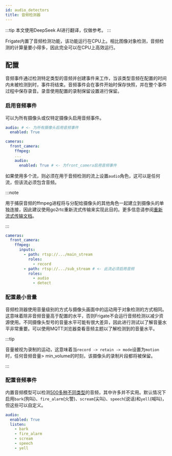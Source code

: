 ```yaml
---
id: audio_detectors
title: 音频检测器
---
```


:::tip
本文使用DeepSeek AI进行翻译，仅做参考。
:::

Frigate内置了音频检测功能，该功能运行在CPU上。相比图像对象检测，音频检测的计算量要小得多，因此完全可以在CPU上高效运行。

## 配置

音频事件通过检测特定类型的音频并创建事件来工作，当该类型音频在配置的时间内未被检测到时，事件将结束。音频事件会在事件开始时保存快照，并在整个事件过程中保存录音。录音使用配置的录制保留设置进行保留。

### 启用音频事件

可以为所有摄像头或仅特定摄像头启用音频事件。

```yaml
audio: # <- 为所有摄像头启用音频事件
  enabled: True

cameras:
  front_camera:
    ffmpeg:
    ...
    audio:
      enabled: True # <- 为front_camera启用音频事件
```

如果使用多个流，则必须在用于音频检测的流上设置`audio`角色，这可以是任何流，但该流必须包含音频。

:::note

用于捕获音频的ffmpeg进程将与分配给摄像头的其他角色一起建立到摄像头的单独连接，因此建议使用go2rtc重新流式传输来实现此目的。更多信息请参阅[重新流式传输文档](/configuration/restream.md)。

:::

```yaml
cameras:
  front_camera:
    ffmpeg:
      inputs:
        - path: rtsp://.../main_stream
          roles:
            - record
        - path: rtsp://.../sub_stream # <- 此流必须启用音频
          roles:
            - audio
            - detect
```

### 配置最小音量

音频检测器使用音量级别的方式与摄像头画面中的运动用于对象检测的方式相同。这意味着除非音频音量高于配置的水平，否则Frigate不会运行音频检测以减少资源使用。不同摄像头型号的音量水平可能有很大差异，因此进行测试以了解音量水平非常重要。可以使用MQTT浏览器查看音频主题以了解检测到的音量水平。

:::tip

音量被视为录制的运动，这意味着当`record -> retain -> mode`设置为`motion`时，任何音频音量> min_volume的时刻，该摄像头的录制片段都将被保留。

:::

### 配置音频事件

内置音频模型可以检测[500多种不同类型](https://github.com/blakeblackshear/frigate/blob/dev/audio-labelmap.txt)的音频，其中许多并不实用。默认情况下启用`bark`(狗叫)、`fire_alarm`(火警)、`scream`(尖叫)、`speech`(说话)和`yell`(喊叫)，但这些可以自定义。

```yaml
audio:
  enabled: True
  listen:
    - bark
    - fire_alarm
    - scream
    - speech
    - yell
```